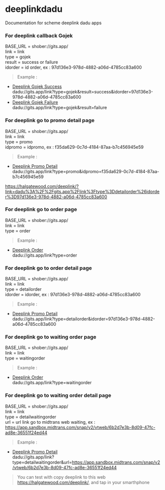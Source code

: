 # deeplinkdadu
Documentation for scheme deeplink dadu apps  

### For deeplink callback Gojek
BASE_URL = shober://gits.app/  
link = link  
type = gojek  
result = success or failure  
idorder = id order, ex : 97d136e3-978d-4882-a06d-4785cc83a600  

> Example :  
- [Deeplink Gojek Success](dadu://gits.app/link?type=gojek&result=success&idorder=97d136e3-978d-4882-a06d-4785cc83a600)  
dadu://gits.app/link?type=gojek&result=success&idorder=97d136e3-978d-4882-a06d-4785cc83a600  
- [Deeplink Gojek Failure](dadu://gits.app/link?type=gojek&result=failure)  
dadu://gits.app/link?type=gojek&result=failure  

### For deeplink go to promo detail page
BASE_URL = shober://gits.app/  
link = link  
type = promo  
idpromo = idpromo, ex : f35da629-0c7d-4184-87aa-b7c456945e59  

> Example :  
- [Deeplink Promo Detail](dadu://gits.app/link?type=promo&idpromo=f35da629-0c7d-4184-87aa-b7c456945e59)  
dadu://gits.app/link?type=promo&idpromo=f35da629-0c7d-4184-87aa-b7c456945e59  
  
https://halgatewood.com/deeplink/?link=dadu%3A%2F%2Fgits.app%2Flink%3Ftype%3Ddetailorder%26idorder%3D97d136e3-978d-4882-a06d-4785cc83a600  

### For deeplink go to order page
BASE_URL = shober://gits.app/  
link = link  
type = order  

> Example :  
- [Deeplink Order](dadu://gits.app/link?type=order)   
dadu://gits.app/link?type=order   

### For deeplink go to order detail page  
BASE_URL = shober://gits.app/  
link = link  
type = detailorder  
idorder = idorder, ex : 97d136e3-978d-4882-a06d-4785cc83a600 

> Example :  
- [Deeplink Promo Detail](dadu://gits.app/link?type=detailorder&idorder=97d136e3-978d-4882-a06d-4785cc83a600)  
dadu://gits.app/link?type=detailorder&idorder=97d136e3-978d-4882-a06d-4785cc83a600  

### For deeplink go to waiting order page
BASE_URL = shober://gits.app/  
link = link  
type = waitingorder  

> Example :  
- [Deeplink Order](dadu://gits.app/link?type=waitingorder)    
dadu://gits.app/link?type=waitingorder  

### For deeplink go to waiting order detail page  
BASE_URL = shober://gits.app/  
link = link    
type = detailwaitingorder  
url = url link go to midtrans web waiting, ex : https://app.sandbox.midtrans.com/snap/v2/vtweb/6b2d7e3b-8d09-47fc-ad8e-36551f24ed44  

> Example :  
- [Deeplink Promo Detail](dadu://gits.app/link?type=detailwaitingorder&url=https://app.sandbox.midtrans.com/snap/v2/vtweb/6b2d7e3b-8d09-47fc-ad8e-36551f24ed44)   
dadu://gits.app/link?type=detailwaitingorder&url=https://app.sandbox.midtrans.com/snap/v2/vtweb/6b2d7e3b-8d09-47fc-ad8e-36551f24ed44  

> You can test with copy deeplink to this web https://halgatewood.com/deeplink/, and tap in your smarthphone
